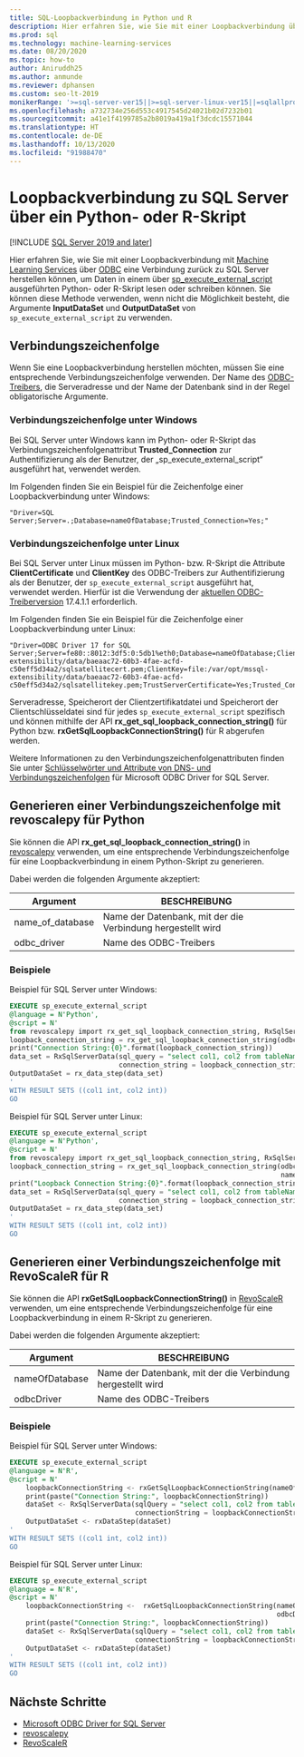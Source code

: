 ```yaml
---
title: SQL-Loopbackverbindung in Python und R
description: Hier erfahren Sie, wie Sie mit einer Loopbackverbindung über ODBC eine Verbindung zurück zu SQL Server herstellen können, um Daten in einem über „sp_execute_external_script“ ausgeführten Python- oder R-Skript lesen oder schreiben können.
ms.prod: sql
ms.technology: machine-learning-services
ms.date: 08/20/2020
ms.topic: how-to
author: Aniruddh25
ms.author: anmunde
ms.reviewer: dphansen
ms.custom: seo-lt-2019
monikerRange: '>=sql-server-ver15||>=sql-server-linux-ver15||=sqlallproducts-allversions'
ms.openlocfilehash: a732734e256d553c4917545d24021b02d7232b01
ms.sourcegitcommit: a41e1f4199785a2b8019a419a1f3dcdc15571044
ms.translationtype: HT
ms.contentlocale: de-DE
ms.lasthandoff: 10/13/2020
ms.locfileid: "91988470"
---
```

# <a name="loopback-connection-to-sql-server-from-a-python-or-r-script"></a>Loopbackverbindung zu SQL Server über ein Python- oder R-Skript
[!INCLUDE [SQL Server 2019 and later](../../includes/applies-to-version/sqlserver2019.md)]

Hier erfahren Sie, wie Sie mit einer Loopbackverbindung mit [Machine Learning Services](../sql-server-machine-learning-services.md) über [ODBC](../../connect/odbc/microsoft-odbc-driver-for-sql-server.md) eine Verbindung zurück zu SQL Server herstellen können, um Daten in einem über [sp_execute_external_script](../../relational-databases/system-stored-procedures/sp-execute-external-script-transact-sql.md) ausgeführten Python- oder R-Skript lesen oder schreiben können. Sie können diese Methode verwenden, wenn nicht die Möglichkeit besteht, die Argumente **InputDataSet** und **OutputDataSet** von `sp_execute_external_script` zu verwenden.

## <a name="connection-string"></a>Verbindungszeichenfolge

Wenn Sie eine Loopbackverbindung herstellen möchten, müssen Sie eine entsprechende Verbindungszeichenfolge verwenden. Der Name des [ODBC-Treibers](../../connect/odbc/microsoft-odbc-driver-for-sql-server.md), die Serveradresse und der Name der Datenbank sind in der Regel obligatorische Argumente.

### <a name="connection-string-on-windows"></a>Verbindungszeichenfolge unter Windows

Bei SQL Server unter Windows kann im Python- oder R-Skript das Verbindungszeichenfolgenattribut **Trusted_Connection** zur Authentifizierung als der Benutzer, der „sp_execute_external_script“ ausgeführt hat, verwendet werden.

Im Folgenden finden Sie ein Beispiel für die Zeichenfolge einer Loopbackverbindung unter Windows:

``` 
"Driver=SQL Server;Server=.;Database=nameOfDatabase;Trusted_Connection=Yes;"
```

### <a name="connection-string-on-linux"></a>Verbindungszeichenfolge unter Linux

Bei SQL Server unter Linux müssen im Python- bzw. R-Skript die Attribute **ClientCertificate** und **ClientKey** des ODBC-Treibers zur Authentifizierung als der Benutzer, der `sp_execute_external_script` ausgeführt hat, verwendet werden. Hierfür ist die Verwendung der [aktuellen ODBC-Treiberversion](../../connect/odbc/download-odbc-driver-for-sql-server.md) 17.4.1.1 erforderlich.

Im Folgenden finden Sie ein Beispiel für die Zeichenfolge einer Loopbackverbindung unter Linux:

```
"Driver=ODBC Driver 17 for SQL Server;Server=fe80::8012:3df5:0:5db1%eth0;Database=nameOfDatabase;ClientCertificate=file:/var/opt/mssql-extensibility/data/baeaac72-60b3-4fae-acfd-c50eff5d34a2/sqlsatellitecert.pem;ClientKey=file:/var/opt/mssql-extensibility/data/baeaac72-60b3-4fae-acfd-c50eff5d34a2/sqlsatellitekey.pem;TrustServerCertificate=Yes;Trusted_Connection=no;Encrypt=Yes"
```

Serveradresse, Speicherort der Clientzertifikatdatei und Speicherort der Clientschlüsseldatei sind für jedes `sp_execute_external_script` spezifisch und können mithilfe der API **rx_get_sql_loopback_connection_string()** für Python bzw. **rxGetSqlLoopbackConnectionString()** für R abgerufen werden.

Weitere Informationen zu den Verbindungszeichenfolgenattributen finden Sie unter [Schlüsselwörter und Attribute von DNS- und Verbindungszeichenfolgen](../../connect/odbc/dsn-connection-string-attribute.md?view=sql-server-linux-ver15#new-connection-string-keywords-and-connection-attributes) für Microsoft ODBC Driver for SQL Server.

## <a name="generate-connection-string-with-revoscalepy-for-python"></a>Generieren einer Verbindungszeichenfolge mit revoscalepy für Python

Sie können die API **rx_get_sql_loopback_connection_string()** in [revoscalepy](../python/ref-py-revoscalepy.md) verwenden, um eine entsprechende Verbindungszeichenfolge für eine Loopbackverbindung in einem Python-Skript zu generieren.

Dabei werden die folgenden Argumente akzeptiert:

| Argument | BESCHREIBUNG |
|-|-|
| name_of_database | Name der Datenbank, mit der die Verbindung hergestellt wird |
| odbc_driver | Name des ODBC-Treibers |

### <a name="examples"></a>Beispiele

Beispiel für SQL Server unter Windows:

```sql
EXECUTE sp_execute_external_script
@language = N'Python',
@script = N'
from revoscalepy import rx_get_sql_loopback_connection_string, RxSqlServerData, rx_data_step
loopback_connection_string = rx_get_sql_loopback_connection_string(odbc_driver="SQL Server", name_of_database="DBName")
print("Connection String:{0}".format(loopback_connection_string))
data_set = RxSqlServerData(sql_query = "select col1, col2 from tableName",
                           connection_string = loopback_connection_string)
OutputDataSet = rx_data_step(data_set)
'
WITH RESULT SETS ((col1 int, col2 int))
GO
```

Beispiel für SQL Server unter Linux:

```sql
EXECUTE sp_execute_external_script
@language = N'Python',
@script = N'
from revoscalepy import rx_get_sql_loopback_connection_string, RxSqlServerData, rx_data_step
loopback_connection_string = rx_get_sql_loopback_connection_string(odbc_driver="ODBC Driver 17 for SQL Server",
                                                                   name_of_database="DBName")
print("Loopback Connection String:{0}".format(loopback_connection_string))
data_set = RxSqlServerData(sql_query = "select col1, col2 from tableName",
                           connection_string = loopback_connection_string)
OutputDataSet = rx_data_step(data_set)
'
WITH RESULT SETS ((col1 int, col2 int))
GO
```

## <a name="generate-connection-string-with-revoscaler-for-r"></a>Generieren einer Verbindungszeichenfolge mit RevoScaleR für R

Sie können die API **rxGetSqlLoopbackConnectionString()** in [RevoScaleR](../r/ref-r-revoscaler.md) verwenden, um eine entsprechende Verbindungszeichenfolge für eine Loopbackverbindung in einem R-Skript zu generieren.

Dabei werden die folgenden Argumente akzeptiert:

| Argument | BESCHREIBUNG |
|-|-|
| nameOfDatabase | Name der Datenbank, mit der die Verbindung hergestellt wird |
| odbcDriver | Name des ODBC-Treibers |

### <a name="examples"></a>Beispiele

Beispiel für SQL Server unter Windows:

```sql
EXECUTE sp_execute_external_script
@language = N'R',
@script = N'
    loopbackConnectionString <- rxGetSqlLoopbackConnectionString(nameOfDatabase="DBName", odbcDriver ="SQL Server")
    print(paste("Connection String:", loopbackConnectionString))
    dataSet <- RxSqlServerData(sqlQuery = "select col1, col2 from tableName",
                               connectionString = loopbackConnectionString)
    OutputDataSet <- rxDataStep(dataSet)
'
WITH RESULT SETS ((col1 int, col2 int))
GO
```

Beispiel für SQL Server unter Linux:

```sql
EXECUTE sp_execute_external_script
@language = N'R',
@script = N'
    loopbackConnectionString <-  rxGetSqlLoopbackConnectionString(nameOfDatabase="DBName", 
                                                                  odbcDriver ="ODBC Driver 17 for SQL Server")
    print(paste("Connection String:", loopbackConnectionString))
    dataSet <- RxSqlServerData(sqlQuery = "select col1, col2 from tableName", 
                               connectionString = loopbackConnectionString)
    OutputDataSet <- rxDataStep(dataSet)
'
WITH RESULT SETS ((col1 int, col2 int))
GO
```

## <a name="next-steps"></a>Nächste Schritte

+ [Microsoft ODBC Driver for SQL Server](../../connect/odbc/microsoft-odbc-driver-for-sql-server.md)
+ [revoscalepy](../python/ref-py-revoscalepy.md)
+ [RevoScaleR](../r/ref-r-revoscaler.md)
